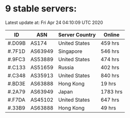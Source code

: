 # 9 stable servers:

Latest update at: Fri Apr 24 04:10:09 UTC 2020

| ID | ASN | Server Country | Online |
| -- | --- | -------------- | ------ |
| #.D09B | AS174 | United States | 459 hrs |
| #.7F1D | AS63949 | Singapore | 546 hrs |
| #.9FC3 | AS53889 | United States | 474 hrs |
| #.C133 | AS51659 | Russia | 402 hrs |
| #.C348 | AS35913 | United States | 840 hrs |
| #.BD3E | AS63888 | Hong Kong | 19 hrs |
| #.2A79 | AS63949 | Japan | 1783 hrs |
| #.F7DA | AS45102 | United States | 647 hrs |
| #.33B9 | AS63888 | Hong Kong | 49 hrs |

